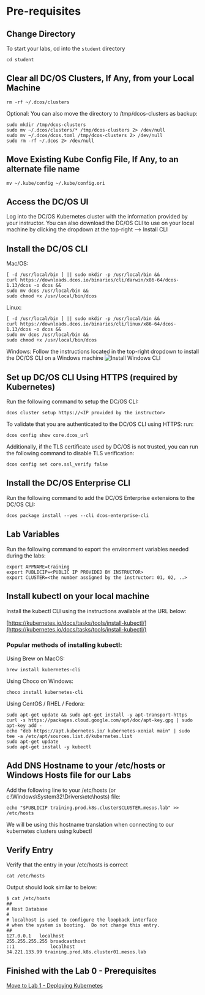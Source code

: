# Pre-requisites

## Change Directory
To start your labs, cd into the `student` directory
```
cd student
```

## Clear all DC/OS Clusters, If Any, from your Local Machine
```
rm -rf ~/.dcos/clusters
```

Optional: You can also move the directory to /tmp/dcos-clusters as backup:
```
sudo mkdir /tmp/dcos-clusters
sudo mv ~/.dcos/clusters/* /tmp/dcos-clusters 2> /dev/null
sudo mv ~/.dcos/dcos.toml /tmp/dcos-clusters 2> /dev/null
sudo rm -rf ~/.dcos 2> /dev/null
```

## Move Existing Kube Config File, If Any, to an alternate file name
```
mv ~/.kube/config ~/.kube/config.ori
```

## Access the DC/OS UI
Log into the DC/OS Kubernetes cluster with the information provided by your instructor. You can also download the DC/OS CLI to use on your local machine by clicking the dropdown at the top-right --> Install CLI

## Install the DC/OS CLI

Mac/OS:
```
[ -d /usr/local/bin ] || sudo mkdir -p /usr/local/bin &&
curl https://downloads.dcos.io/binaries/cli/darwin/x86-64/dcos-1.13/dcos -o dcos &&
sudo mv dcos /usr/local/bin &&
sudo chmod +x /usr/local/bin/dcos
```

Linux:
```
[ -d /usr/local/bin ] || sudo mkdir -p /usr/local/bin &&
curl https://downloads.dcos.io/binaries/cli/linux/x86-64/dcos-1.13/dcos -o dcos &&
sudo mv dcos /usr/local/bin &&
sudo chmod +x /usr/local/bin/dcos
```

Windows:
Follow the instructions located in the top-right dropdown to install the DC/OS CLI on a Windows machine
![Install Windows CLI](https://github.com/djannot/dcos-kubernetes-training/blob/master/images/lab0_1.png)

## Set up DC/OS CLI Using HTTPS (required by Kubernetes)
Run the following command to setup the DC/OS CLI:
```
dcos cluster setup https://<IP provided by the instructor>
```

To validate that you are authenticated to the DC/OS CLI using HTTPS: run:
```
dcos config show core.dcos_url
```

Additionally, if the TLS certificate used by DC/OS is not trusted, you can run the following command to disable TLS verification:
```
dcos config set core.ssl_verify false
```

## Install the DC/OS Enterprise CLI
Run the following command to add the DC/OS Enterprise extensions to the DC/OS CLI:

```
dcos package install --yes --cli dcos-enterprise-cli
```

## Lab Variables
Run the following command to export the environment variables needed during the labs:

```
export APPNAME=training
export PUBLICIP=<PUBLIC IP PROVIDED BY INSTRUCTOR>
export CLUSTER=<the number assigned by the instructor: 01, 02, ..>
```

## Install kubectl on your local machine
Install the kubectl CLI using the instructions available at the URL below:

[https://kubernetes.io/docs/tasks/tools/install-kubectl/](https://kubernetes.io/docs/tasks/tools/install-kubectl/)

### Popular methods of installing kubectl:

Using Brew on MacOS:
```
brew install kubernetes-cli
```

Using Choco on Windows:
```
choco install kubernetes-cli
```

Using CentOS / RHEL / Fedora:
```
sudo apt-get update && sudo apt-get install -y apt-transport-https
curl -s https://packages.cloud.google.com/apt/doc/apt-key.gpg | sudo apt-key add -
echo "deb https://apt.kubernetes.io/ kubernetes-xenial main" | sudo tee -a /etc/apt/sources.list.d/kubernetes.list
sudo apt-get update
sudo apt-get install -y kubectl
```

## Add DNS Hostname to your /etc/hosts or Windows Hosts file for our Labs
Add the following line to your /etc/hosts (or c:\Windows\System32\Drivers\etc\hosts) file:
```
echo "$PUBLICIP training.prod.k8s.cluster$CLUSTER.mesos.lab" >> /etc/hosts
```

We will be using this hostname translation when connecting to our kubernetes clusters using kubectl

## Verify Entry
Verify that the entry in your /etc/hosts is correct
```
cat /etc/hosts
```

Output should look similar to below:
```
$ cat /etc/hosts
##
# Host Database
#
# localhost is used to configure the loopback interface
# when the system is booting.  Do not change this entry.
##
127.0.0.1	localhost
255.255.255.255	broadcasthost
::1             localhost
34.221.133.99 training.prod.k8s.cluster01.mesos.lab
```

## Finished with the Lab 0 - Prerequisites

[Move to Lab 1 - Deploying Kubernetes](https://github.com/djannot/dcos-kubernetes-training/blob/master/labs/linux-macOS/lab1_deploying_kubernetes.md)

